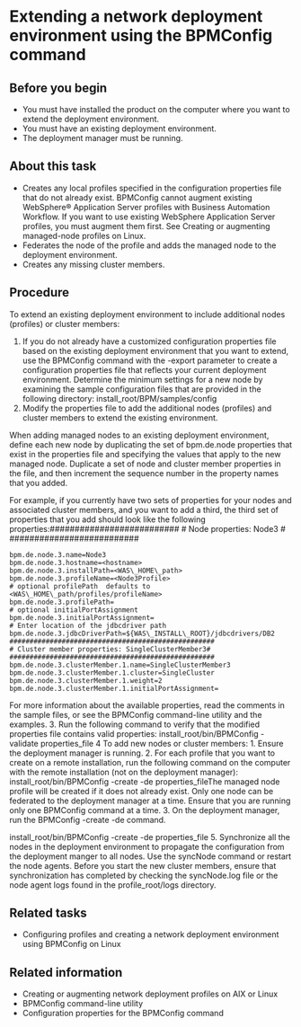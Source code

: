 # Extending a network deployment environment using the BPMConfig command

## Before you begin

- You must have installed the product on the computer where you
want to extend the deployment environment.
- You must have an existing deployment environment.
- The deployment manager must be running.

## About this task

- Creates any local profiles specified in the configuration properties file that
do not already exist. BPMConfig cannot augment existing WebSphere® Application
Server profiles with Business Automation Workflow. If you want to use existing WebSphere Application
Server profiles, you must augment them first. See Creating or augmenting managed-node profiles on Linux.
- Federates the node of the profile and adds the managed node to the deployment environment.
- Creates any missing cluster members.

## Procedure

To extend an existing deployment environment to
include additional nodes (profiles) or cluster members:

1. If you do not already have
a customized configuration properties file based on the existing deployment
environment that you want to extend, use the BPMConfig command
with the -export parameter to create a configuration
properties file that reflects your current deployment environment.
Determine the minimum settings for a new node by examining the sample
configuration files that are provided in the following directory:
install\_root/BPM/samples/config
2. Modify the properties file to add the additional nodes (profiles) and cluster members to extend
the existing environment. 

When adding managed nodes to an existing deployment environment,
define each new node by duplicating the set of bpm.de.node properties that exist in
the properties file and specifying the values that apply to the new managed node. 
Duplicate a set of node and cluster member properties in the file, and then increment the
sequence number in the property names that you added. 

For example, if you currently have two sets of properties for your nodes and associated cluster
members, and you want to add a third, the third set of properties that you add should look like the
following
properties:##########################
	# Node properties: Node3 #
	##########################

	bpm.de.node.3.name=Node3
	bpm.de.node.3.hostname=<hostname>
	bpm.de.node.3.installPath=<WAS\_HOME\_path>
	bpm.de.node.3.profileName=<Node3Profile>
	# optional profilePath  defaults to <WAS\_HOME\_path/profiles/profileName>
	bpm.de.node.3.profilePath=
	# optional initialPortAssignment
	bpm.de.node.3.initialPortAssignment=
	# Enter location of the jdbcdriver path 
	bpm.de.node.3.jdbcDriverPath=${WAS\_INSTALL\_ROOT}/jdbcdrivers/DB2
	###################################################
	# Cluster member properties: SingleClusterMember3#
	###################################################
	bpm.de.node.3.clusterMember.1.name=SingleClusterMember3
	bpm.de.node.3.clusterMember.1.cluster=SingleCluster 
	bpm.de.node.3.clusterMember.1.weight=2
	bpm.de.node.3.clusterMember.1.initialPortAssignment= 

For more information about the available properties, read the comments in the sample files, or
see the BPMConfig command-line utility and the examples.
3. Run the following command to verify that the modified
properties file contains valid properties: 
install\_root/bin/BPMConfig -validate properties\_file
4 To add new nodes or cluster members:
    1. Ensure the deployment manager is running.
    2. For each profile that you want to create on a remote installation, run the following command on
the computer with the remote installation (not on the deployment manager):
install\_root/bin/BPMConfig -create -de properties\_fileThe
managed node profile will be created if it does not already exist. Only one node can be federated to
the deployment manager at a time. Ensure that you are running only one BPMConfig
command at a time.
    3. On the deployment manager, run the BPMConfig -create -de command.

install\_root/bin/BPMConfig -create -de properties\_file
5. Synchronize all the nodes in the deployment environment to propagate the configuration from the
deployment manger to all nodes. 
Use the syncNode command or restart the node agents. Before you start the new
cluster members, ensure that synchronization has completed by checking the
syncNode.log file or the node agent logs found in the
profile\_root/logs directory.

## Related tasks

- Configuring profiles and creating a network deployment environment using BPMConfig on Linux

## Related information

- Creating or augmenting network deployment profiles on AIX or Linux
- BPMConfig command-line utility
- Configuration properties for the BPMConfig command